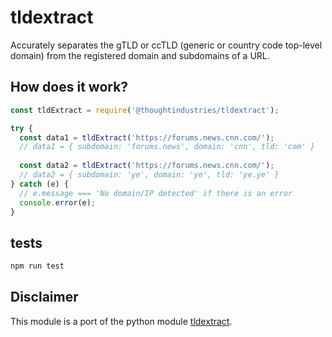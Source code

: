 # tldextract

Accurately separates the gTLD or ccTLD (generic or country code
top-level domain) from the registered domain and subdomains of a URL.

## How does it work?

``` javascript
const tldExtract = require('@thoughtindustries/tldextract');

try {
  const data1 = tldExtract('https://forums.news.cnn.com/');
  // data1 = { subdomain: 'forums.news', domain: 'cnn', tld: 'com' }
    
  const data2 = tldExtract('https://forums.news.cnn.com/');
  // data2 = { subdomain: 'ye', domain: 'ye', tld: 'ye.ye' }
} catch (e) {
  // e.message === 'No domain/IP detected' if there is an error
  console.error(e);
}
```

## tests

``` javascript
npm run test
```

## Disclaimer

This module is a port of the python module [tldextract](https://github.com/john-kurkowski/tldextract).

